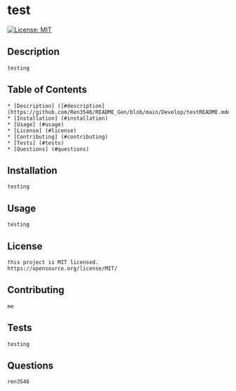 # test
[![License: MIT](https://img.shields.io/badge/License-MIT-yellow.svg)](https://opensource.org/licenses/MIT)
  ## Description
    testing
  ## Table of Contents
    * [Description] ([#description](https://github.com/Ren3546/README_Gen/blob/main/Develop/testREADME.md#description))
    * [Installation] (#installation)
    * [Usage] (#usage)
    * [License] (#license)
    * [Contributing] (#contributing)
    * [Tests] (#tests)
    * [Questions] (#questions)
  ## Installation
    testing
  ## Usage
    testing
  ## License 
    this project is MIT licensed.
    https://opensource.org/license/MIT/
  ## Contributing 
    me
  ## Tests 
    testing
## Questions 
    ren3546   
